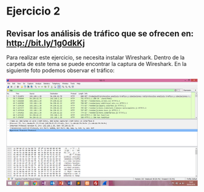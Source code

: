 # Ejercicio 2

## Revisar los análisis de tráfico que se ofrecen en: http://bit.ly/1g0dkKj

Para realizar este ejercicio, se necesita instalar Wireshark. Dentro de la carpeta de este tema se puede encontrar la captura de Wireshark. En la siguiente foto podemos observar el tráfico:

![alt text](https://github.com/Davidj231996/Servidores-Web-de-Altas-Prestaciones-SWAP-/blob/master/Tema5/Captura%20de%20pantalla%20(132).png "Captura de Pantalla del Tráfico")
